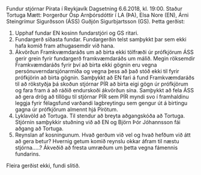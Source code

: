 Fundur stjórnar Pírata í Reykjavík
Dagsetning 6.6.2018, kl. 19:00. Staður Tortuga
Mætt: Þorgerður Ösp Arnþórsdóttir í LA (ÞA), Elsa Nore (EN), Árni Steingrímur Sigurðsson
(ÁSS) Guðjón Sigurbjartsson (GS).
Þetta gerðist:
1. Upphaf fundar
EN kosinn fundarstjóri og GS ritari.
2. Fundargerð síðasta fundar.
Fundargerðin telst samþykkt þar sem ekki hafa komið fram athugasemdir við hana.
3. Ákvörðun Framkvæmdaráðs um að birta ekki tölfræði úr prófkjörum
ÁSS gerir grein fyrir fundargerð framkvæmdaráðs um málið.
Megin röksemdir Framkvæmdaráðs fyrir því að birta ekki gögnin eru vegna
persónuverndarsjónarmiða og vegna þess að það stóð ekki til fyrir prófkjörin að birta
gögnin.
Samþykkt að EN fari á fund Framkvæmdaráðs til að rökstyðja þá skoðun stjórnar PÍR að
birta eigi gögn úr prófkjörum og fara fram á að ráðið endurskoði ákvörðun sína.
Samþykkt að fela ÁSS að gera drög að tillögu til stjórnar PÍR sem PÍR myndi svo í
framhaldinu leggja fyrir félagsfund varðandi lagbreytingu sem gengur út á birtingu gagna
úr prófkjörum almennt hjá Pírötum.
4. Lyklavöld að Tortuga. Til stendur að breyta aðgangskóða að Tortuga. Stjórnin
samþykkir stuðning við að EN og Björn Þór Jóhannsson fái aðgang að Tortuga.
5. Reynslan af kosningunum. Hvað gerðum við vel og hvað hefðum við átt að gera betur?
Hvernig getum komið reynslu okkar áfram til næstu stjórna.....?
Ákveðið að fresta umræðum um þetta vegna fámennis fundarins.

Fleira gerðist ekki, fundi slitið.

